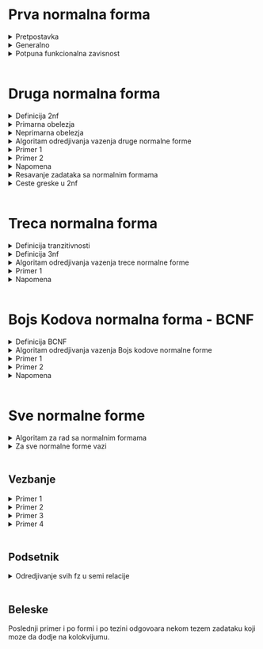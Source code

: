 # Prva normalna forma 

<details>
  
  <summary> Pretpostavka </summary>
  
  </br>

  - Predpostavljamo da **uvek vazi**
  - Uglavnom ne dolaze zadaci koji ne ispunjavaju ovaj uslov, osim ako nije naznaceno da je neko obelezje skup, slog ili tako nesto

</details>

<details>
  
  <summary> Generalno </summary> <br>

Za sve ostale normalne forme (druga,treca,BK) obicno prvo ***gledamo sve funckionalne zavisnosti*** i da li one ispunjavaju neka pravila, ako **sve** ispunjavaju neka pravila onda je zadovoljena normalna forma u suprotnom nije
  
  </details>
  
<details>
  <summary> Potpuna funkcionalna zavisnost </summary> <br>
  
  Funckionalna zavisnost X->A je **POTPUNA** ako ne postoji podskup od X koji isto odredjuje A
  
</details> <br>

# Druga normalna forma 

<details>
  <summary> Definicija 2nf </summary> <br>
  
![image](https://user-images.githubusercontent.com/45834270/98717036-d45a1880-238c-11eb-8c75-0c0211ccfd71.png)

  
</details>

<details>
  
  <summary> Primarna obelezja </summary> <br>

  - **PRIMARNA** obelezja su obelezja koja pripadaju bilo kom kljucu [mozemo imati vise kljuceva]
  - U literaturi se **primarna** obelezja oznacavaju sa skracenicom **KPR** . 

</details>

<details>
  <summary> Neprimarna obelezja </summary> <br>
  
  - **NEPRIMARNA** obelezja su ona obelezja koja ne pripadaju ni jednom kljucu
  - odnosno, ona obelezja koja se nalaze sa desne strane funkcionalne zavisnosti 
  
</details>

<details>
  <summary> Algoritam odredjivanja vazenja druge normalne forme </summary> <br>
  
### Tumacenje definicije

  - Nadjemo kljuceve i posmatramo sva obelezja koja postoje u kljucu, odnosno sva obelezja podelimo u  **PRIMARNA**(pripadaju barem jednom kljucu) i **NEPRIMARNA** (ne pripadaju ni jednom kljucu)
  - Potom uzmemo bilo koje neprimarno obelezje A ( ne pripada ni jednom kljucu) i uzmemo bilo koji kljuc X
  - Znamo da svaki kljuc sigurno funkcionalno odredjuje svako obelezje a samim tim i svako neprimarno obelezje,
  - Stoga, kljuc X sigurno odredjuje neprimarno obelezje A 
  - Ali ako posmatramo svaki moguci podskup od X-a, recimo podskup Y, znamo sigurno da ne vazi da podskup kljuca odredjuje A

### Ukratko

Iteriramo i proveravamo da li su sve funkcionalne zavisnosti **POTPUNE**, ako nadjemo neku koja nije znaci ne ispunjava uslov Druge normalne forme.
  
</details>

<details>
  <summary> Primer 1 </summary> <br>
  
![image](https://user-images.githubusercontent.com/45834270/98703503-d9629c00-237b-11eb-9fb1-44dd916a5b56.png)

  - dve funkcionalne zavisnosti: BRI -> PRZ + IME + BPI, OZP -> NAP
  - primarna obelezja su: BRI, OZP
  - neprimarna obelezja su: svi ostali

![image](https://user-images.githubusercontent.com/45834270/98704339-d320ef80-237c-11eb-8bed-1f082b0fc0bf.png)

  - Mozemo primetiti nepotpunu funkcionalnu zavisnost BRI + OZP -> NAP jer podskup skupa BRI + OZP je recimo OZP za kojeg vazi da odredju NAP 
  - Zbog ove nepotpune funkcionalne zavisnosti, mozemo reci da ova sema relacije nije u drugoj normalnoj formi 
  
</details>

<details>
  <summary> Primer 2 </summary> <br>
  
![image](https://user-images.githubusercontent.com/45834270/98706787-8ee31e80-237f-11eb-91fa-731b5c34c0fd.png)

![image](https://user-images.githubusercontent.com/45834270/98706859-a3bfb200-237f-11eb-8996-efc6b8735df9.png)

 
</details>

<details>
  <summary> Napomena </summary> <br>
  
  - Kada bismo uzeli **svaku funkcionalnu zavisnost** koja postoji u semi relacije ona bi **morala** da bude **POTPUNA** ( od kljuca ka nekom neprimarnom obelezju ). 
  - Ako **nemamo ni jednu funkcionalnu zavisnost** onda je normalna forma **ZADOVOLJENA**
  - Ako imamo situaciju da svaki kljuc ima samo **jedno obelezje**, znamo odma da je druga normalna forma **ZADOVOLJENA**, jer svaki kljuc ce odredjivati svako neprimarno obelezje, a ne postoje podskupovi kljuca, msm jedini podskup kljuca bi bio *prazna skup*
  
</details>

<details>
  <summary> Resavanje zadataka sa normalnim formama </summary> <br>

### Generalno resavanje zadataka sa nf

  - iz seme relacije izvlacimo funkcionalne zavisnosti koje unutra postoje, pa imamo semu relacije, obelezja i funkcionalne zavisnosti 
  - prvo **nadjemo kljuc**
  - **razvajamo primarna i neprimarna obelezja**
  - gledamo koju normalnu formu proveravamo, ako je recimo u drugoj normalnoj formi, moramo dati argumentaciju zasto je u drugoj normalnoj formi
    - U 2nf je jer ne postoje funkcionalne zavisnosti 
    - U 2nf je jer je kljuc prost i ne postoje potskupovi kljuca(a samim tim nije moguce da postoji nepotupna fz)
    - Nije u 2nf ako nadjemo kontra primer zbog kog nije u 2nf
    - U 2nf je jer smo proverili svaki moguci podskup svakog kljuca ka svakom neprimarnom obelezju i sve fz kljuca ka neprimarnom obelezju su potpune
    
</details>

<details>
  <summary> Ceste greske u 2nf </summary> <br>
  
  - Kolege krenu da proveravaju pravila za sva obelezja, dok kod 2nf se kaze da se pravilo odnosi samo na **NEPRIMARNA** obelezja sa desne strane funkcionalnih zavisnosti
  
</details> <br>
  
# Treca normalna forma 

<details>
  <summary> Definicija tranzitivnosti </summary> <br>
  
![image](https://user-images.githubusercontent.com/45834270/98717624-99a4b000-238d-11eb-9a70-d3736686416c.png)

### Tumacenje

  - X->A nije tranzitivno ukoliko ne postoji bar jedna od dve grane (X-> Y grana i Y->A grana) ili ukoliko postoji grana Y->X
  
</details>

<details>
  <summary> Definicija 3nf </summary> <br>
  
### Definicija

![image](https://user-images.githubusercontent.com/45834270/98718216-6e6e9080-238e-11eb-92c3-ca73cfbd09c3.png)

### Tumacenje definicije
  - samo za **NEPRIMARNA** obelezja koja ne pripadaju ni jednom kljucu(nalaze se sa desne strane funkcionalne zavisnosti), kada uzmemo bilo koji kljuc, sada ce kljuc sigurno odredjivati to obelezje (znaci sigurno vazi X->A)
  - ukoliko postoji neko Y, tako da Y->A nije trivijalna fz (posto je X kljuc, X ce sigurno odredjivati i Y) onda sigurno mora vaziti da Y odredjuje X (tada je Y neki nadskup kljuca) 
  
</details>

<details>
  <summary> Algoritam odredjivanja vazenja trece normalne forme  </summary> <br>
  
Najlakse se proverava na sledeci nacin:

  - posmatramo sve funckionalne zavisnosti koje imamo  u skupu
  - gledamo da li se desava situacija da je negde sa desne strane neko neprimarno obelezje a sa leve strane nesto sto 
funkcionalno ne odredjuje ni jedan kljuc
  - ako imamo tu situaciju to definitivno znaci da imamo neku tranzitivnu FZ od kljuca ka nekom neprimarnom obelezju

</details>

<details>
  <summary> Primer 1 </summary> <br>

![image](https://user-images.githubusercontent.com/45834270/98723485-bc859300-2392-11eb-9385-f1d933efe99c.png)

  - kljuc seme je: OZN 
  - posto kljuc ima jedno obelezje, zakljucujemo da su sva **neprimarna** obelezja u **potpunoj** fz u odnosu na svaki kljuc (zbog toga je zadovoljena 2nf)
  - a posto postoji **tranzitivna fz** od **kljuca** do **neprimarnog** obelezja, srusili smo 3nf, jer da bi srusili 3nf, dovoljno je samo jedan kontra primer (bas kao ovaj) koji pokazuje **tranzitivnost** od **kljuca** ka **neprimarnom** obelezju

</details>

<details>
  <summary> Napomena </summary> <br>

  - Za 3nf nemamo neku precicu kao kod 2nf gde cim vidimo da kljuc ima jedno obelezje mi zakljucujemo da su sva **neprimarna** obelezja u **potpunoj** fz u odnosu na svaki kljuc
  - Najbolje za 3nf je da nadjemo *kontra primer* koji pokazuje **tranzitivnost** od **kljuca** ka **neprimarnom** obelezju i kazemo da zbog tog kontra primera, 3nf nije zadovoljena 
  - Ako imamo situaciju da nemamo neprimarna obelezja, samim tim nemamo tranzitivnost iz kljuca u neprimarno obelezje jer ga nema, te zakljucujemo da ako **nemamo neprimarno obelezje**, **zadovoljena** je 3nf
  - Ako imamo situaciju da **ne postoje funkcionalne zavisnosti**(trivijalne ne gledamo) onda je sigurno **zadovoljena** 3nf

</details> <br>

# Bojs Kodova normalna forma - BCNF

<details> 
  <summary> Definicija BCNF </summary> <br>
  
![image](https://user-images.githubusercontent.com/45834270/98741568-2dd23f80-23ad-11eb-8546-78e05a493934.png)

### Tumacenje definicije

  - uzmemo **bilo koji** atribut
  - posmatramo **bilo koji** skup obelezja Y, tako da Y ne sadrzi A
  - u koliko postoji neka ne trivijalna fz Y->A onda postoji neki kljuc koji je podskup leve strane(podskup Y-a)

U zavisnosti od 3nf, BCNF je strozija bas zbog toga sto je rec o **bilo kom atributu** a ne samo o **neprimarnom atributu**
  
</details>

<details>
  
  <summary> Algoritam odredjivanja vazenja Bojs kodove normalne forme </summary> <br>
  
  - Svaka netrivijalna FZ **bilo kog atributa** mora da sadrzi kljuc sa leve strane

</details>

<details>
  <summary> Primer 1 </summary> <br>
  
![image](https://user-images.githubusercontent.com/45834270/98748945-04b8ab80-23bb-11eb-8b6c-05afc1820a09.png)

</details>

<details>
  <summary> Primer 2 </summary><br>
  
![image](https://user-images.githubusercontent.com/45834270/98749286-97f1e100-23bb-11eb-9d3f-947caed63861.png)
</details>

<details>
  <summary> Napomena </summary> <br>
  
  - iteriramo kroz svaku fz, i svaka od njih sa leve strane mora da ima bar jedan **CITAV** kljuc(tipa ako je kljuc AC, a imamo fz A->D, bcnf nije zadovoljena jer sa leve strane ove fz se ne nalazi **CITAV** kljuc nego samo njegov deo, tj A)
  
</details>

<br>


# Sve normalne forme

<details>
  <summary> Algoritam za rad sa normalnim formama </summary> <br>
  
  - [0 korak]: Nadjemo kljuceve i posmatramo sva obelezja koja postoje u kljucu, odnosno sva obelezja podelimo u  **PRIMARNA**(pripadaju barem jednom kljucu) i **NEPRIMARNA** (ne pripadaju ni jednom kljucu)
  - [1 korak]:
  - [2 korak]:
  - [3 korak]:
  
</details>
  
<details>
  <summary> Za sve normalne forme vazi </summary> <br>
  
  - **Sema BP** (CELA BAZA PODATAKA) je u nekoj od normalnih formi ako su **sve seme relacija** u nekoj od normalnih formi. 
  - Ako posmatramo 'redosled' normalnih formi [1nf, 2nf, 3nf, bcnf, 4nf, ...] znamo da ako vazi recimo 3nf, mora da vazi 1nf i 2nf, odnosno ako vazi jedna normalna forma, sve one pre nje moraju da vaze
   moze
     
</details> <br>

## Vezbanje

<details>
  <summary> Primer 1 </summary> <br>
  
#### Zadatak

![image](https://user-images.githubusercontent.com/45834270/98749985-29158780-23bd-11eb-9a5f-17b80bcfeb70.png)


#### Resenje

![image](https://user-images.githubusercontent.com/45834270/98750002-33378600-23bd-11eb-9af5-de34b3c63190.png)

  - nije u 2nf jer podskup kljuca moze da izvede neko neprimarno obelezje, npr BRI -> IME
  - nije u 3nf jer imamo tranzitivnost kljuca ka neprimarnom obelezju, npr BRI -> NAZSMER
  - posto je palo vec na 2nf, nije ni bilo potrebe ispitivati 3nf ( to je bilo cisto iz edukativne potrebe)
  - a ostaje nam jedino 1nf, za koju uvek **predpostavljamo da vazi**
  
</details>

<details>
  <summary> Primer 2 </summary> <br>

#### Pitanje

U kojoj je normalnoj formi baza ?

#### Odgovor

Posto se baza sastoji od vise sema, gledamo koja je *najlosija* nf koju sve seme zadovoljavaju. Ako imamo 3 seme koje su u bcnf i jedna u 2nf, nasa baza je u 2nf.

</details>

<details>
  <summary> Primer 3 </summary> <br>

![image](https://user-images.githubusercontent.com/45834270/98754927-eb6a2c00-23c7-11eb-988d-ce671b2007b6.png)

</details>

<details>
  <summary> Primer 4 </summary> <br>

  - fora kada **NEMAMO NEPRIMARNA OBELEZJA**
  - primetili smo da imamo 2 kljuca
  - svako od obelezja se nalazi unutar jednog od kljuceva 
  - to znaci da nemamo neprimarna obelezja 
  - u tom slucaju automatski znaci da 2nf i 3nf vaze 

![image](https://user-images.githubusercontent.com/45834270/98755051-1fdde800-23c8-11eb-98f1-064b2234ef31.png)       

</details>

<br>

## Podsetnik

<details>
  <summary> Odredjivanje svih fz u semi relacije </summary> <br>
  
Npr. da bi odredili koje sve fz postoje u semama relacije na slici ispod:
  - pogledamo polazni skup funkcionalnih zavisnosti F
  - onda uradimo njegovu [projekciju](https://github.com/FTN-E2-materials/BazePodataka2/tree/main/baze2%5B20-21%5D/vezbe/v2) po skupu obelezja seme relacije (Student i Prijava u nasem primeru)
  - tada dobijamo skup funkcionalnih zavisnosti koji vazi unutar te male seme relacije 

![image](https://user-images.githubusercontent.com/45834270/98753326-5a458600-23c4-11eb-9433-a050ec1b1ee2.png)

  
</details>

<br>

## Beleske

Poslednji primer i po formi i po tezini odgovoara nekom tezem zadataku koji moze da dodje na kolokvijumu. 






















